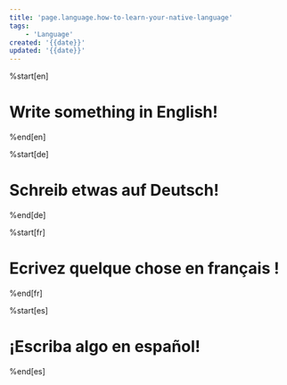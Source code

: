 ```yaml
---
title: 'page.language.how-to-learn-your-native-language'
tags:
	- 'Language'
created: '{{date}}'
updated: '{{date}}'
---
```

%start[en]
# Write something in English!
%end[en]

%start[de]
# Schreib etwas auf Deutsch!
%end[de]

%start[fr]
# Ecrivez quelque chose en français !
%end[fr]

%start[es]
# ¡Escriba algo en español!
%end[es]